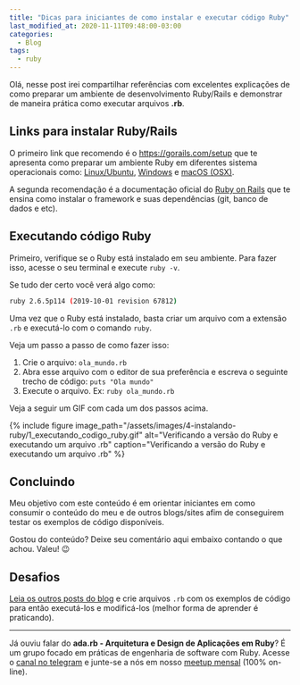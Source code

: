 ```yaml
---
title: "Dicas para iniciantes de como instalar e executar código Ruby"
last_modified_at: 2020-11-11T09:48:00-03:00
categories:
  - Blog
tags:
  - ruby
---
```


Olá, nesse post irei compartilhar referências com excelentes explicações de como preparar um ambiente de desenvolvimento Ruby/Rails e demonstrar de maneira prática como executar arquivos **.rb**.

## Links para instalar Ruby/Rails

O primeiro link que recomendo é o <a href="https://gorails.com/setup" target="_blank">https://gorails.com/setup</a> que te apresenta como preparar um ambiente Ruby em diferentes sistema operacionais como: <a href="https://gorails.com/setup/ubuntu" target="_blank">Linux/Ubuntu</a>, <a href="https://gorails.com/setup/windows" target="_blank">Windows</a> e <a href="https://gorails.com/setup/osx" target="_blank">macOS (OSX)</a>.

A segunda recomendação é a documentação oficial do <a href="https://guides.rubyonrails.org/development_dependencies_install.html" target="_blank">Ruby on Rails</a> que te ensina como instalar o framework e suas dependências (git, banco de dados e etc).

## Executando código Ruby

Primeiro, verifique se o Ruby está instalado em seu ambiente. Para fazer isso, acesse o seu terminal e execute `ruby -v`.

Se tudo der certo você verá algo como:
```sh
ruby 2.6.5p114 (2019-10-01 revision 67812)
```

Uma vez que o Ruby está instalado, basta criar um arquivo com a extensão `.rb` e executá-lo com o comando `ruby`.

Veja um passo a passo de como fazer isso:
1. Crie o arquivo: `ola_mundo.rb`
2. Abra esse arquivo com o editor de sua preferência e escreva o seguinte trecho de código: `puts "Ola mundo"`
3. Execute o arquivo. Ex: `ruby ola_mundo.rb`

Veja a seguir um GIF com cada um dos passos acima.

{% include figure image_path="/assets/images/4-instalando-ruby/1_executando_codigo_ruby.gif" alt="Verificando a versão do Ruby e executando um arquivo .rb" caption="Verificando a versão do Ruby e executando um arquivo .rb" %}

## Concluindo

Meu objetivo com este conteúdo é em orientar iniciantes em como consumir o conteúdo do meu e de outros blogs/sites afim de conseguirem testar os exemplos de código disponíveis.

Gostou do conteúdo? Deixe seu comentário aqui embaixo contando o que achou. Valeu! 😉

## Desafios

<a href="/pt-BR/posts/" target="_blank">Leia os outros posts do blog</a> e crie arquivos `.rb` com os exemplos de código para então executá-los e modificá-los (melhor forma de aprender é praticando).

---

Já ouviu falar do **ada.rb - Arquitetura e Design de Aplicações em Ruby**? É um grupo focado em práticas de engenharia de software com Ruby. Acesse o <a href="https://t.me/ruby_arch_design_br" target="_blank">canal no telegram</a> e junte-se a nós em nosso <a href="https://meetup.com/pt-BR/arquitetura-e-design-de-aplicacoes-ruby/" target="_blank">meetup mensal</a> (100% on-line).
